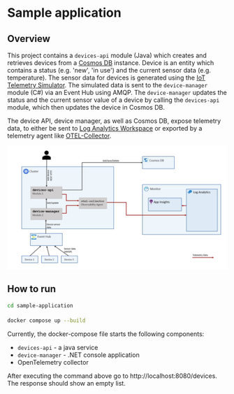 # Sample application

## Overview

This project contains a `devices-api` module (Java) which creates and retrieves devices from a [Cosmos DB](https://learn.microsoft.com/en-us/azure/cosmos-db/introduction) instance. Device is an entity which contains a status (e.g. 'new', 'in use') and the current sensor data (e.g. temperature). The sensor data for devices is generated using the [IoT Telemetry Simulator](https://github.com/Azure-Samples/Iot-Telemetry-Simulator). The simulated data is sent to the `device-manager` module (C#) via an Event Hub using AMQP. The `device-manager` updates the status and the current sensor value of a device by calling the `devices-api` module, which then updates the device in Cosmos DB.

The device API, device manager, as well as Cosmos DB, expose telemetry data, to either be sent to [Log Analytics Workspace](https://learn.microsoft.com/en-us/azure/azure-monitor/logs/log-analytics-workspace-overview) or exported by a telemetry agent like [OTEL-Collector](https://opentelemetry.io/docs/collector/).

![image](./path-1-architecture.jpg)

## How to run

```bash
cd sample-application

docker compose up --build
```

Currently, the docker-compose file starts the following components: 
* `devices-api` - a java service
* `device-manager` - .NET console application
* OpenTelemetry collector

After executing the command above go to http://localhost:8080/devices. The response should show an empty list.

